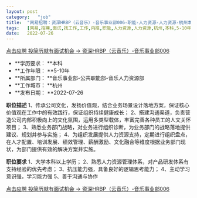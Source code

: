 ```yaml
---
layout:	post
category:	"job"
title:	"网易招聘：资深HRBP（云音乐）-音乐事业部006-职能-人力资源-人力资源-杭州本科5-10年"
tags:	[网易,招聘,面试,找工作,工作,内推,职能,人力资源,人力资源,杭州,本科,5-10年]
date:	2022-07-26
---
```


[点击应聘 投简历就有面试机会 -> 资深HRBP（云音乐）-音乐事业部006](http://mobile.bole.netease.com/bole/boleDetail?id=38872&employeeId=346f03c3cda5f04c&key=all)



- **学历要求： **本科
- **工作年限： **5-10年
- **所属部门： **音乐事业部-公共职能部-音乐人力资源部
- **工作城市： **杭州
- **发布日期： **2022-07-26



**职位描述**
1、传承公司文化，发扬价值观，结合业务场景设计落地方案，保证核心价值观在工作中的有效践行，保证组织持续健康成长；
2、搭建沟通渠道，负责营造公司内部积极向上的文化氛围，运用多类型载体，丰富完善各种员工的人文关怀项目；
3、熟悉业务部门战略，对业务进行组织诊断，为业务部门的战略落地提供建议、规划并参与实施；
4、为组织发展提供人力资源支持，定期进行组织盘点，在人才配置、培训发展、绩效管理、薪酬激励、文化融合等维度根据业务部门现状，为部门提供有效的解决方案并实施。



**职位要求**
1、大学本科以上学历；
2、熟悉人力资源管理体系，对产品研发体系有支持经验的优先考虑；
3、抗压能力强，具备良好的逻辑思考能力；
4、主动学习意识强，学习能力强
5、善于沟通与协作



[点击应聘 投简历就有面试机会 -> 资深HRBP（云音乐）-音乐事业部006](http://mobile.bole.netease.com/bole/boleDetail?id=38872&employeeId=346f03c3cda5f04c&key=all)